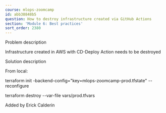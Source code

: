 ```yaml
---
course: mlops-zoomcamp
id: abb38848b5
question: How to destroy infrastructure created via GitHub Actions
section: 'Module 6: Best practices'
sort_order: 2380
---
```


Problem description

Infrastructure created in AWS with CD-Deploy Action needs to be destroyed

Solution description

From local:

terraform init -backend-config="key=mlops-zoomcamp-prod.tfstate" --reconfigure

terraform destroy --var-file vars/prod.tfvars

Added by Erick Calderin

